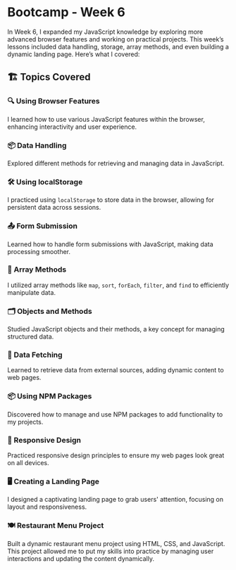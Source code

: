 # Bootcamp - Week 6

In Week 6, I expanded my JavaScript knowledge by exploring more advanced browser features and working on practical projects. This week’s lessons included data handling, storage, array methods, and even building a dynamic landing page. Here’s what I covered:

## 🏗️ Topics Covered

### 🔍 Using Browser Features
I learned how to use various JavaScript features within the browser, enhancing interactivity and user experience.

### 📦 Data Handling
Explored different methods for retrieving and managing data in JavaScript.

### 🛠️ Using localStorage
I practiced using `localStorage` to store data in the browser, allowing for persistent data across sessions.

### 📤 Form Submission
Learned how to handle form submissions with JavaScript, making data processing smoother.

### 🔄 Array Methods
I utilized array methods like `map`, `sort`, `forEach`, `filter`, and `find` to efficiently manipulate data.

### 🗂️ Objects and Methods
Studied JavaScript objects and their methods, a key concept for managing structured data.

### 📡 Data Fetching
Learned to retrieve data from external sources, adding dynamic content to web pages.

### 📦 Using NPM Packages
Discovered how to manage and use NPM packages to add functionality to my projects.

### 📱 Responsive Design
Practiced responsive design principles to ensure my web pages look great on all devices.

### 🖥️ Creating a Landing Page
I designed a captivating landing page to grab users' attention, focusing on layout and responsiveness.

### 🍽️ Restaurant Menu Project
Built a dynamic restaurant menu project using HTML, CSS, and JavaScript. This project allowed me to put my skills into practice by managing user interactions and updating the content dynamically.